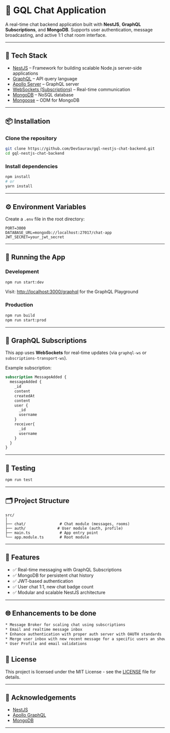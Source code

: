 # 💬 GQL Chat Application

A real-time chat backend application built with **NestJS**, **GraphQL Subscriptions**, and **MongoDB**. Supports user authentication, message broadcasting, and active 1:1 chat room interface.


---

## 🧰 Tech Stack

* [NestJS](https://nestjs.com/) – Framework for building scalable Node.js server-side applications
* [GraphQL](https://graphql.org/) – API query language
* [Apollo Server](https://www.apollographql.com/docs/apollo-server/) – GraphQL server
* [WebSockets (Subscriptions)](https://www.apollographql.com/docs/react/data/subscriptions/) – Real-time communication
* [MongoDB](https://www.mongodb.com/) – NoSQL database
* [Mongoose](https://mongoosejs.com/) – ODM for MongoDB

---

## 📦 Installation

### Clone the repository

```bash
git clone https://github.com/DevSaurav/gql-nestjs-chat-backend.git
cd gql-nestjs-chat-backend
```

### Install dependencies

```bash
npm install
# or
yarn install
```

---

## ⚙️ Environment Variables

Create a `.env` file in the root directory:

```env
PORT=3000
DATABASE_URL=mongodb://localhost:27017/chat-app
JWT_SECRET=your_jwt_secret
```

---

## 🚀 Running the App

### Development

```bash
npm run start:dev
```

Visit: [http://localhost:3000/graphql](http://localhost:3000/graphql) for the GraphQL Playground

### Production

```bash
npm run build
npm run start:prod
```

---

## 🔄 GraphQL Subscriptions

This app uses **WebSockets** for real-time updates (via `graphql-ws` or `subscriptions-transport-ws`).

Example subscription:

```graphql
subscription MessageAdded {
  messageAdded {
    _id
    content
    createdAt
    content
    user {
      _id
      username
    }
    receiver{
      _id
      username
    }
  }
}
```

---

## 🧪 Testing

```bash
npm run test
```

---

## 🗂️ Project Structure

```
src/
│
├── chat/               # Chat module (messages, rooms)
├── auth/              # User module (auth, profile)
├── main.ts             # App entry point
└── app.module.ts       # Root module
```

---

## 📖 Features

* ✅ Real-time messaging with GraphQL Subscriptions
* ✅ MongoDB for persistent chat history
* ✅ JWT-based authentication
* ✅ User chat 1:1, new chat badge count
* ✅ Modular and scalable NestJS architecture

---
## 🌐 Enhancements to be done

```bash
* Message Broker for scaling chat using subscriptions
* Email and realtime message inbox
* Enhance authentication with proper auth server with OAUTH standards
* Merge user inbox with new recent message for a specific users an show inbox based on the chat history
* User Profile and email validations


```

## 📄 License

This project is licensed under the MIT License - see the [LICENSE](./LICENSE) file for details.

---

## 🙌 Acknowledgements

* [NestJS](https://nestjs.com/)
* [Apollo GraphQL](https://www.apollographql.com/)
* [MongoDB](https://www.mongodb.com/)

---

